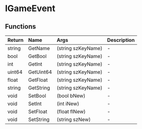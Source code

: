 ﻿# IGameEvent

## Functions

| Return | Name | Args | Description |
| :--- | :--- | :--- | :--- |
| string | GetName | (string szKeyName) | - |
| bool | GetBool | (string szKeyName) | - |
| int | GetInt | (string szKeyName) | - |
| uint64 | GetUint64 | (string szKeyName) | - |
| float | GetFloat | (string szKeyName) | - |
| string | GetString | (string szKeyName) | - |
| void | SetBool | (bool bNew) | - |
| void | SetInt | (int iNew) | - |
| void | SetFloat | (float flNew) | - |
| void | SetString | (string szNew) | - |